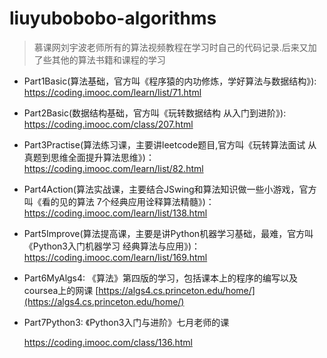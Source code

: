 # liuyubobobo-algorithms

> 慕课网刘宇波老师所有的算法视频教程在学习时自己的代码记录.后来又加了些其他的算法书籍和课程的学习


+ Part1Basic(算法基础，官方叫《程序猿的内功修炼，学好算法与数据结构》): https://coding.imooc.com/learn/list/71.html

+ Part2Basic(数据结构基础，官方叫《玩转数据结构 从入门到进阶》): https://coding.imooc.com/class/207.html

+ Part3Practise(算法练习课，主要讲leetcode题目,官方叫《玩转算法面试 从真题到思维全面提升算法思维》)：https://coding.imooc.com/learn/list/82.html

+ Part4Action(算法实战课，主要结合JSwing和算法知识做一些小游戏，官方叫《看的见的算法 7个经典应用诠释算法精髓》)：https://coding.imooc.com/learn/list/138.html

+ Part5Improve(算法提高课，主要是讲Python机器学习基础，最难，官方叫《Python3入门机器学习 经典算法与应用》)：https://coding.imooc.com/learn/list/169.html

+ Part6MyAlgs4: 《算法》第四版的学习，包括课本上的程序的编写以及coursea上的网课 [https://algs4.cs.princeton.edu/home/](https://algs4.cs.princeton.edu/home/)

+ Part7Python3: 《Python3入门与进阶》七月老师的课

  https://coding.imooc.com/class/136.html

